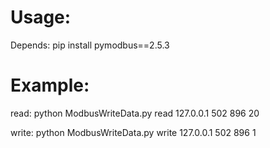 # Usage:

Depends: pip install pymodbus==2.5.3

# Example:

read: python ModbusWriteData.py read 127.0.0.1 502 896 20

write: python ModbusWriteData.py write 127.0.0.1 502 896 1
